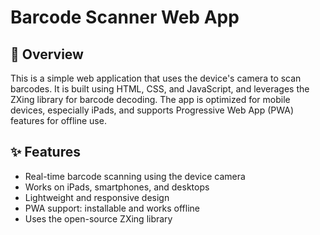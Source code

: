 # Barcode Scanner Web App

## 📖 Overview
This is a simple web application that uses the device's camera to scan barcodes. It is built using HTML, CSS, and JavaScript, and leverages the ZXing library for barcode decoding. The app is optimized for mobile devices, especially iPads, and supports Progressive Web App (PWA) features for offline use.

## ✨ Features
- Real-time barcode scanning using the device camera
- Works on iPads, smartphones, and desktops
- Lightweight and responsive design
- PWA support: installable and works offline
- Uses the open-source ZXing library
